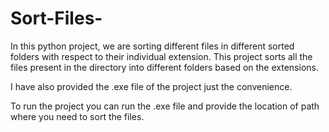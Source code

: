 # Sort-Files-
In this python project, we are sorting different files in different sorted folders with respect to their individual extension.
This project sorts all the files present in the directory into different folders based on the extensions.


I have also provided the .exe file of the project just the convenience.

To run the project you can run the .exe file and provide the location of path where you need to sort the files.
